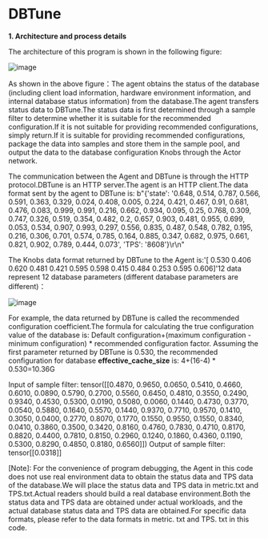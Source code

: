 # DBTune

**1. Architecture and process details**

The architecture of this program is shown in the following figure:

![image](https://github.com/lizhli28250039/DBTune/assets/140188927/08fe1d4a-5c03-4084-b531-d59b5b76a9d8)

As shown in the above figure：The agent obtains the status of the database (including client load information, hardware environment information, and internal database status information) from the database.The agent transfers status data to DBTune.The status data is first determined through a sample filter to determine whether it is suitable for the recommended configuration.If it is not suitable for providing recommended configurations, simply return.If it is suitable for providing recommended configurations, package the data into samples and store them in the sample pool, and output the data to the database configuration Knobs through the Actor network.



The communication between the Agent and DBTune is through the HTTP protocol.DBTune is an HTTP server.The agent is an HTTP client.The data format sent by the agent to DBTune is:
b"{'state': '0.648, 0.514, 0.787, 0.566, 0.591, 0.363, 0.329, 0.024, 0.408, 0.005, 0.224, 0.421, 0.467, 0.91, 0.681, 0.476, 0.083, 0.999, 0.991, 0.216, 0.662, 0.934, 0.095, 0.25, 0.768, 0.309, 0.747, 0.326, 0.519, 0.354, 0.482, 0.2, 0.657, 0.903, 0.481, 0.955, 0.699, 0.053, 0.534, 0.907, 0.993, 0.297, 0.556, 0.835, 0.487, 0.548, 0.782, 0.195, 0.216, 0.306, 0.701, 0.574, 0.785, 0.164, 0.885, 0.347, 0.682, 0.975, 0.661, 0.821, 0.902, 0.789, 0.444, 0.073', 'TPS': '8608'}\r\n"

The Knobs data format returned by DBTune to the Agent is:'[ 0.530  0.406  0.620  0.481  0.421  0.595  0.598  0.415  0.484  0.253  0.595  0.606]'12 data represent 12 database parameters (different database parameters are different)：


![image](https://github.com/lizhli28250039/DBTune/assets/140188927/53b8e1b5-3182-4c80-b249-86d433d2eeb8)

For example, the data returned by DBTune is called the recommended configuration coefficient.The formula for calculating the true configuration value of the database is:
Default configuration+(maximum configuration - minimum configuration) * recommended configuration factor.
Assuming the first parameter returned by DBTune is 0.530, the recommended configuration for database **effective_cache_size** is: 4+(16-4) * 0.530=10.36G

Input of sample filter:
tensor([[0.4870, 0.9650, 0.0650, 0.5410, 0.4660, 0.6010, 0.0890, 0.5790, 0.2700,
         0.5560, 0.6450, 0.4810, 0.3550, 0.2490, 0.9340, 0.4530, 0.5300, 0.0190,
         0.5080, 0.0060, 0.1440, 0.4730, 0.3770, 0.0540, 0.5880, 0.1640, 0.5570,
         0.1440, 0.9370, 0.7710, 0.9570, 0.1410, 0.3050, 0.0400, 0.2770, 0.8070,
         0.1770, 0.1550, 0.9550, 0.1550, 0.8340, 0.0410, 0.3860, 0.3500, 0.3420,
         0.8160, 0.4760, 0.7830, 0.4710, 0.8170, 0.8820, 0.4400, 0.7810, 0.8150,
         0.2960, 0.1240, 0.1860, 0.4360, 0.1190, 0.5300, 0.8290, 0.4850, 0.8180,
         0.6560]])
Output of sample filter:
tensor[[0.0318]]


[Note]: For the convenience of program debugging, the Agent in this code does not use real environment data to obtain the status data and TPS data of the database.We will place the status data and TPS data in metric.txt and TPS.txt.Actual readers should build a real database environment.Both the status data and TPS data are obtained under actual workloads, and the actual database status data and TPS data are obtained.For specific data formats, please refer to the data formats in metric. txt and TPS. txt in this code.
